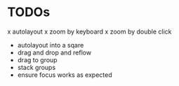 # TODOs
x autolayout
x zoom by keyboard
x zoom by double click
- autolayout into a sqare
- drag and drop and reflow
- drag to group
- stack groups
- ensure focus works as expected
